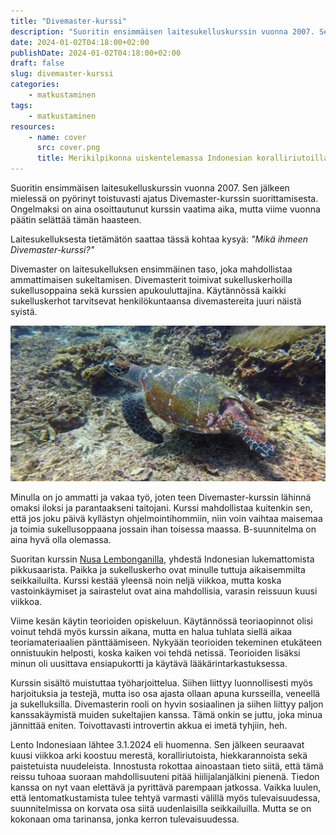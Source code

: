 ```yaml
---
title: "Divemaster-kurssi"
description: "Suoritin ensimmäisen laitesukelluskurssin vuonna 2007. Sen jälkeen mielessä on pyörinyt toistuvasti ajatus Divemaster-kurssin suorittamisesta."
date: 2024-01-02T04:18:00+02:00
publishDate: 2024-01-02T04:18:00+02:00
draft: false
slug: divemaster-kurssi
categories:
    - matkustaminen
tags:
    - matkustaminen
resources:
    - name: cover
      src: cover.png
      title: Merikilpikonna uiskentelemassa Indonesian koralliriutoilla
---
```


Suoritin ensimmäisen laitesukelluskurssin vuonna 2007. Sen jälkeen mielessä on pyörinyt toistuvasti ajatus Divemaster-kurssin suorittamisesta. Ongelmaksi on aina osoittautunut kurssin vaatima aika, mutta viime vuonna päätin selättää tämän haasteen.

<!--more-->

Laitesukelluksesta tietämätön saattaa tässä kohtaa kysyä: *"Mikä ihmeen Divemaster-kurssi?"*

Divemaster on laitesukelluksen ensimmäinen taso, joka mahdollistaa ammattimaisen sukeltamisen. Divemasterit toimivat sukelluskerhoilla sukellusoppaina sekä kurssien apukouluttajina. Käytännössä kaikki sukelluskerhot tarvitsevat henkilökuntaansa divemastereita juuri näistä syistä.

![Merikilpikonna uiskentelemassa Indonesian koralliriutoilla](cover.png "Merikilpikonnat ovat yleinen näky Indonesian koralliriutoilla. Ne ovat hauskoja kuvauskohteita, koska konnien itseluottamus on sillä tasolla, ettei niitä voisi vähempää ihmisten väistely kiinnostaa.")

Minulla on jo ammatti ja vakaa työ, joten teen Divemaster-kurssin lähinnä omaksi iloksi ja parantaakseni taitojani. Kurssi mahdollistaa kuitenkin sen, että jos joku päivä kyllästyn ohjelmointihommiin, niin voin vaihtaa maisemaa ja toimia sukellusoppaana jossain ihan toisessa maassa. B-suunnitelma on aina hyvä olla olemassa.

Suoritan kurssin [Nusa Lembonganilla](https://www.openstreetmap.org/#map=15/-8.6793/115.4546), yhdestä Indonesian lukemattomista pikkusaarista. Paikka ja sukelluskerho ovat minulle tuttuja aikaisemmilta seikkailuilta. Kurssi kestää yleensä noin neljä viikkoa, mutta koska vastoinkäymiset ja sairastelut ovat aina mahdollisia, varasin reissuun kuusi viikkoa.

Viime kesän käytin teorioiden opiskeluun. Käytännössä teoriaopinnot olisi voinut tehdä myös kurssin aikana, mutta en halua tuhlata siellä aikaa teoriamateriaalien pänttäämiseen. Nykyään teorioiden tekeminen etukäteen onnistuukin helposti, koska kaiken voi tehdä netissä. Teorioiden lisäksi minun oli uusittava ensiapukortti ja käytävä lääkärintarkastuksessa.

Kurssin sisältö muistuttaa työharjoittelua. Siihen liittyy luonnollisesti myös harjoituksia ja testejä, mutta iso osa ajasta ollaan apuna kursseilla, veneellä ja sukelluksilla. Divemasterin rooli on hyvin sosiaalinen ja siihen liittyy paljon kanssakäymistä muiden sukeltajien kanssa. Tämä onkin se juttu, joka minua jännittää eniten. Toivottavasti introvertin akkua ei imetä tyhjiin, heh.

Lento Indonesiaan lähtee 3.1.2024 eli huomenna. Sen jälkeen seuraavat kuusi viikkoa arki koostuu merestä, koralliriutoista, hiekkarannoista sekä paistetuista nuudeleista. Innostusta rokottaa ainoastaan tieto siitä, että tämä reissu tuhoaa suoraan mahdollisuuteni pitää hiilijalanjälkini pienenä. Tiedon kanssa on nyt vaan elettävä ja pyrittävä parempaan jatkossa. Vaikka luulen, että lentomatkustamista tulee tehtyä varmasti välillä myös tulevaisuudessa, suunnitelmissa on korvata osa siitä uudenlaisilla seikkailuilla. Mutta se on kokonaan oma tarinansa, jonka kerron tulevaisuudessa.